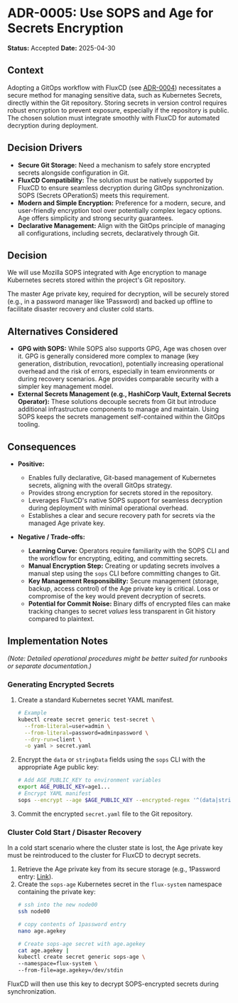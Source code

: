 # ADR-0005: Use SOPS and Age for Secrets Encryption

**Status:** Accepted
**Date:** 2025-04-30

## Context

Adopting a GitOps workflow with FluxCD (see [ADR-0004](./0004-use-flux-cd-for-gitops.md)) necessitates a secure method for managing sensitive data, such as Kubernetes Secrets, directly within the Git repository. Storing secrets in version control requires robust encryption to prevent exposure, especially if the repository is public. The chosen solution must integrate smoothly with FluxCD for automated decryption during deployment.

## Decision Drivers

*   **Secure Git Storage:** Need a mechanism to safely store encrypted secrets alongside configuration in Git.
*   **FluxCD Compatibility:** The solution must be natively supported by FluxCD to ensure seamless decryption during GitOps synchronization. SOPS (Secrets OPerationS) meets this requirement.
*   **Modern and Simple Encryption:** Preference for a modern, secure, and user-friendly encryption tool over potentially complex legacy options. Age offers simplicity and strong security guarantees.
*   **Declarative Management:** Align with the GitOps principle of managing all configurations, including secrets, declaratively through Git.

## Decision

We will use Mozilla SOPS integrated with Age encryption to manage Kubernetes secrets stored within the project's Git repository.

The master Age private key, required for decryption, will be securely stored (e.g., in a password manager like 1Password) and backed up offline to facilitate disaster recovery and cluster cold starts.

## Alternatives Considered

*   **GPG with SOPS:** While SOPS also supports GPG, Age was chosen over it. GPG is generally considered more complex to manage (key generation, distribution, revocation), potentially increasing operational overhead and the risk of errors, especially in team environments or during recovery scenarios. Age provides comparable security with a simpler key management model.
*   **External Secrets Management (e.g., HashiCorp Vault, External Secrets Operator):** These solutions decouple secrets from Git but introduce additional infrastructure components to manage and maintain. Using SOPS keeps the secrets management self-contained within the GitOps tooling.

## Consequences

*   **Positive:**
    *   Enables fully declarative, Git-based management of Kubernetes secrets, aligning with the overall GitOps strategy.
    *   Provides strong encryption for secrets stored in the repository.
    *   Leverages FluxCD's native SOPS support for seamless decryption during deployment with minimal operational overhead.
    *   Establishes a clear and secure recovery path for secrets via the managed Age private key.

*   **Negative / Trade-offs:**
    *   **Learning Curve:** Operators require familiarity with the SOPS CLI and the workflow for encrypting, editing, and committing secrets.
    *   **Manual Encryption Step:** Creating or updating secrets involves a manual step using the `sops` CLI before committing changes to Git.
    *   **Key Management Responsibility:** Secure management (storage, backup, access control) of the Age private key is critical. Loss or compromise of the key would prevent decryption of secrets.
    *   **Potential for Commit Noise:** Binary diffs of encrypted files can make tracking changes to secret *values* less transparent in Git history compared to plaintext.

## Implementation Notes

*(Note: Detailed operational procedures might be better suited for runbooks or separate documentation.)*

### Generating Encrypted Secrets

1.  Create a standard Kubernetes secret YAML manifest.
    ```bash
    # Example
    kubectl create secret generic test-secret \
      --from-literal=user=admin \
      --from-literal=password=adminpassword \
      --dry-run=client \
      -o yaml > secret.yaml
    ```
2.  Encrypt the `data` or `stringData` fields using the `sops` CLI with the appropriate Age public key:
    ```bash
    # Add AGE_PUBLIC_KEY to environment variables
    export AGE_PUBLIC_KEY=age1...
    # Encrypt YAML manifest
    sops --encrypt --age $AGE_PUBLIC_KEY --encrypted-regex '^(data|stringData)$' --in-place secret.yaml
    ```
3.  Commit the encrypted `secret.yaml` file to the Git repository.

### Cluster Cold Start / Disaster Recovery

In a cold start scenario where the cluster state is lost, the Age private key must be reintroduced to the cluster for FluxCD to decrypt secrets.

1.  Retrieve the Age private key from its secure storage (e.g., 1Password entry: [Link](https://start.1password.com/open/i?a=TG2G6YLPWFCLZO3XBOCX5EM57A&v=h2b7pqgkqmgrybvdvjxnkmtm2y&i=sset5ijhy4hgjwkje2qmiouq2y&h=my.1password.com)).
2.  Create the `sops-age` Kubernetes secret in the `flux-system` namespace containing the private key:
    ```bash
    # ssh into the new node00
    ssh node00

    # copy contents of 1password entry
    nano age.agekey

    # Create sops-age secret with age.agekey
    cat age.agekey |
    kubectl create secret generic sops-age \
    --namespace=flux-system \
    --from-file=age.agekey=/dev/stdin
    ```
FluxCD will then use this key to decrypt SOPS-encrypted secrets during synchronization.